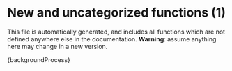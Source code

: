 # New and uncategorized functions (1)

This file is automatically generated, and includes all functions which are not defined anywhere else in the
documentation. **Warning**: assume anything here may change in a new version.

{backgroundProcess}
